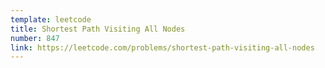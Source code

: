 ```yaml
---
template: leetcode
title: Shortest Path Visiting All Nodes
number: 847
link: https://leetcode.com/problems/shortest-path-visiting-all-nodes
---
```

